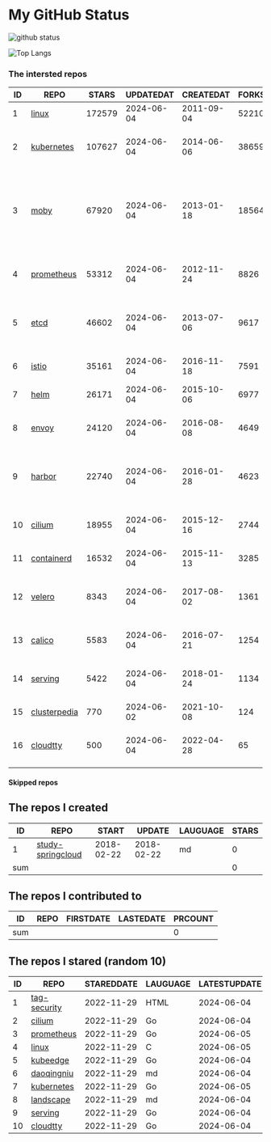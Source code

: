 # My GitHub Status

<img src="https://github-readme-stats-1.yihong0618.vercel.app/api?username=daoqingniu&show_icons=true&&&hide_title=true&count_private=true" alt="github status" />

![Top Langs](https://github-readme-stats-1.yihong0618.vercel.app/api/top-langs/?username=daoqingniu&layout=compact)

<!--START_SECTION:github_repos-->
### The intersted repos
| ID |                              REPO                               | STARS  | UPDATEDAT  | CREATEDAT  | FORKSCOUNT |                                                DESCRIPTIONS                                                |
|----|-----------------------------------------------------------------|--------|------------|------------|------------|------------------------------------------------------------------------------------------------------------|
|  1 | [linux](https://github.com/torvalds/linux)                      | 172579 | 2024-06-04 | 2011-09-04 |      52210 | Linux kernel source tree                                                                                   |
|  2 | [kubernetes](https://github.com/kubernetes/kubernetes)          | 107627 | 2024-06-04 | 2014-06-06 |      38659 | Production-Grade Container Scheduling and Management                                                       |
|  3 | [moby](https://github.com/moby/moby)                            |  67920 | 2024-06-04 | 2013-01-18 |      18564 | The Moby Project - a collaborative project for the container ecosystem to assemble container-based systems |
|  4 | [prometheus](https://github.com/prometheus/prometheus)          |  53312 | 2024-06-04 | 2012-11-24 |       8826 | The Prometheus monitoring system and time series database.                                                 |
|  5 | [etcd](https://github.com/etcd-io/etcd)                         |  46602 | 2024-06-04 | 2013-07-06 |       9617 | Distributed reliable key-value store for the most critical data of a distributed system                    |
|  6 | [istio](https://github.com/istio/istio)                         |  35161 | 2024-06-04 | 2016-11-18 |       7591 | Connect, secure, control, and observe services.                                                            |
|  7 | [helm](https://github.com/helm/helm)                            |  26171 | 2024-06-04 | 2015-10-06 |       6977 | The Kubernetes Package Manager                                                                             |
|  8 | [envoy](https://github.com/envoyproxy/envoy)                    |  24120 | 2024-06-04 | 2016-08-08 |       4649 | Cloud-native high-performance edge/middle/service proxy                                                    |
|  9 | [harbor](https://github.com/goharbor/harbor)                    |  22740 | 2024-06-04 | 2016-01-28 |       4623 | An open source trusted cloud native registry project that stores, signs, and scans content.                |
| 10 | [cilium](https://github.com/cilium/cilium)                      |  18955 | 2024-06-04 | 2015-12-16 |       2744 | eBPF-based Networking, Security, and Observability                                                         |
| 11 | [containerd](https://github.com/containerd/containerd)          |  16532 | 2024-06-04 | 2015-11-13 |       3285 | An open and reliable container runtime                                                                     |
| 12 | [velero](https://github.com/vmware-tanzu/velero)                |   8343 | 2024-06-04 | 2017-08-02 |       1361 | Backup and migrate Kubernetes applications and their persistent volumes                                    |
| 13 | [calico](https://github.com/projectcalico/calico)               |   5583 | 2024-06-04 | 2016-07-21 |       1254 | Cloud native networking and network security                                                               |
| 14 | [serving](https://github.com/knative/serving)                   |   5422 | 2024-06-04 | 2018-01-24 |       1134 | Kubernetes-based, scale-to-zero, request-driven compute                                                    |
| 15 | [clusterpedia](https://github.com/clusterpedia-io/clusterpedia) |    770 | 2024-06-02 | 2021-10-08 |        124 | The Encyclopedia of Kubernetes clusters                                                                    |
| 16 | [cloudtty](https://github.com/cloudtty/cloudtty)                |    500 | 2024-06-04 | 2022-04-28 |         65 | A Friendly Kubernetes CloudShell (Web Terminal) !                                                          |



#### Skipped repos
<!--END_SECTION:github_repos-->

<!--START_SECTION:my_github-->
## The repos I created
| ID  |                                 REPO                                 |   START    |   UPDATE   | LAUGUAGE | STARS |
|-----|----------------------------------------------------------------------|------------|------------|----------|-------|
|   1 | [study-springcloud](https://github.com/daoqingniu/study-springcloud) | 2018-02-22 | 2018-02-22 | md       |     0 |
| sum |                                                                      |            |            |          |     0 |

## The repos I contributed to
| ID  | REPO | FIRSTDATE | LASTEDATE | PRCOUNT |
|-----|------|-----------|-----------|---------|
| sum |      |           |           |       0 |

## The repos I stared (random 10)
| ID |                          REPO                          | STAREDDATE | LAUGUAGE | LATESTUPDATE |
|----|--------------------------------------------------------|------------|----------|--------------|
|  1 | [tag-security](https://github.com/cncf/tag-security)   | 2022-11-29 | HTML     | 2024-06-04   |
|  2 | [cilium](https://github.com/cilium/cilium)             | 2022-11-29 | Go       | 2024-06-04   |
|  3 | [prometheus](https://github.com/prometheus/prometheus) | 2022-11-29 | Go       | 2024-06-05   |
|  4 | [linux](https://github.com/torvalds/linux)             | 2022-11-29 | C        | 2024-06-05   |
|  5 | [kubeedge](https://github.com/kubeedge/kubeedge)       | 2022-11-29 | Go       | 2024-06-04   |
|  6 | [daoqingniu](https://github.com/daoqingniu/daoqingniu) | 2022-11-29 | md       | 2024-06-04   |
|  7 | [kubernetes](https://github.com/kubernetes/kubernetes) | 2022-11-29 | Go       | 2024-06-05   |
|  8 | [landscape](https://github.com/cncf/landscape)         | 2022-11-29 | md       | 2024-06-04   |
|  9 | [serving](https://github.com/knative/serving)          | 2022-11-29 | Go       | 2024-06-04   |
| 10 | [cloudtty](https://github.com/cloudtty/cloudtty)       | 2022-11-29 | Go       | 2024-06-04   |

<!--END_SECTION:my_github-->
